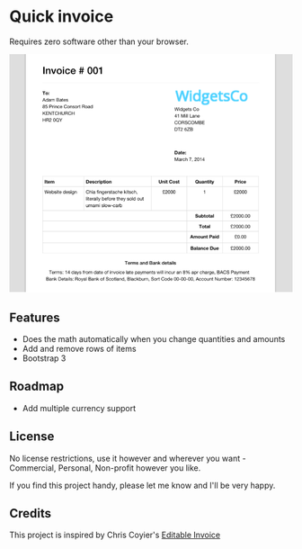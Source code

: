 # Quick invoice

Requires zero software other than your browser.

![invoicer](https://github.com/Imaginarydesign/invoicer/raw/master/image.png)

## Features

- Does the math automatically when you change quantities and amounts
- Add and remove rows of items
- Bootstrap 3

## Roadmap

- Add multiple currency support

## License

No license restrictions, use it however and wherever you want - Commercial, Personal, Non-profit however you like. 

If you find this project handy, please let me know and I'll be very happy.

## Credits

This project is inspired by Chris Coyier's [Editable Invoice](https://css-tricks.com/editable-invoice-v2/)

